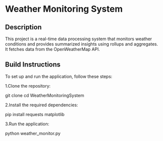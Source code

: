 # Weather Monitoring System

## Description
This project is a real-time data processing system that monitors weather conditions and provides summarized insights using rollups and aggregates. It fetches data from the OpenWeatherMap API.

## Build Instructions
To set up and run the application, follow these steps:

1.Clone the repository:
   
   git clone <your-repo-url>
   cd WeatherMonitoringSystem

2.Install the required dependencies:

   pip install requests matplotlib

3.Run the application:

  python weather_monitor.py

